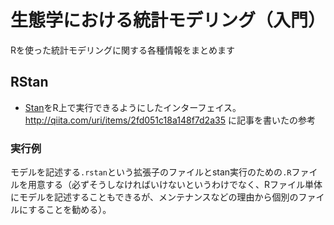 生態学における統計モデリング（入門）
=====

Rを使った統計モデリングに関する各種情報をまとめます

## RStan

* [Stan](http://mc-stan.org/)をR上で実行できるようにしたインターフェイス。	
http://qiita.com/uri/items/2fd051c18a148f7d2a35 に記事を書いたの参考

### 実行例

モデルを記述する`.rstan`という拡張子のファイルとstan実行のための`.R`ファイルを用意する（必ずそうしなければいけないというわけでなく、Rファイル単体にモデルを記述することもできるが、メンテナンスなどの理由から個別のファイルにすることを勧める）。